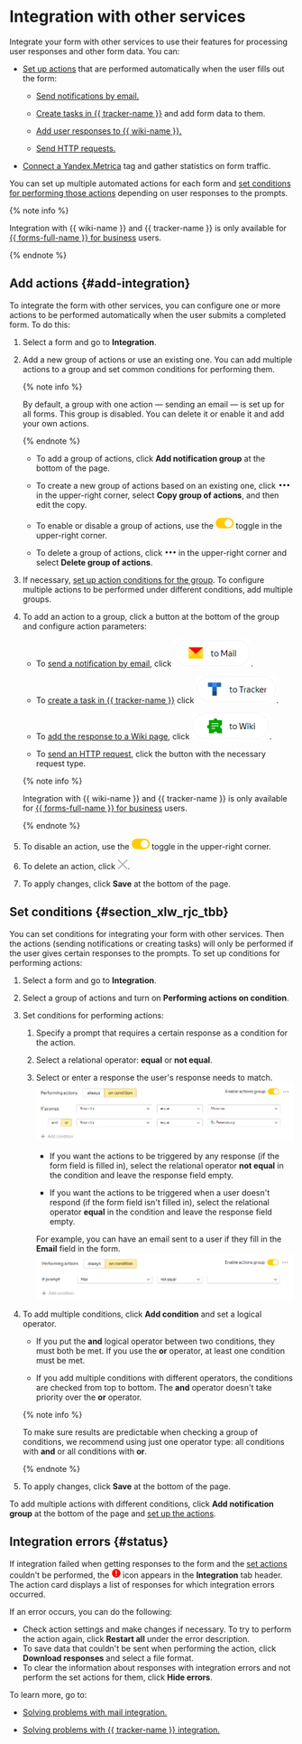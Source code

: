 # Integration with other services

Integrate your form with other services to use their features for processing user responses and other form data. You can:



- [Set up actions](#add-integration) that are performed automatically when the user fills out the form:

    - [Send notifications by email.](send-mail.md)

    - [Create tasks in {{ tracker-name }}](create-task.md) and add form data to them.

    - [Add user responses to {{ wiki-name }}.](send-wiki.md)

    - [Send HTTP requests.](send-request.md)

- [Connect a Yandex.Metrica](metrica.md) tag and gather statistics on form traffic.

You can set up multiple automated actions for each form and [set conditions for performing those actions](#section_xlw_rjc_tbb) depending on user responses to the prompts.


{% note info %}

Integration with {{ wiki-name }} and {{ tracker-name }} is only available for [{{ forms-full-name }} for business](forms-for-org.md) users.

{% endnote %}

## Add actions {#add-integration}

To integrate the form with other services, you can configure one or more actions to be performed automatically when the user submits a completed form. To do this:

1. Select a form and go to **Integration**.

1. Add a new group of actions or use an existing one. You can add multiple actions to a group and set common conditions for performing them.

    {% note info %}

    By default, a group with one action — sending an email — is set up for all forms. This group is disabled. You can delete it or enable it and add your own actions.

    {% endnote %}

    - To add a group of actions, click **Add notification group** at the bottom of the page.

    - To create a new group of actions based on an existing one, click ![](../_assets/forms/context-menu.png) in the upper-right corner, select **Copy group of actions**, and then edit the copy.

    - To enable or disable a group of actions, use the ![](../_assets/forms/enabled-switch.png) toggle in the upper-right corner.

    - To delete a group of actions, click ![](../_assets/forms/context-menu.png) in the upper-right corner and select **Delete group of actions**.

1. If necessary, [set up action conditions for the group](#section_xlw_rjc_tbb).
To configure multiple actions to be performed under different conditions, add multiple groups.

1. To add an action to a group, click a button at the bottom of the group and configure action parameters:

    - To [send a notification by email](send-mail.md), click ![](../_assets/forms/mail-notification-button.png).

    - To [create a task in {{ tracker-name }}](create-task.md) click ![](../_assets/forms/tracker-notification-button.png).

    - To [add the response to a Wiki page](send-wiki.md), click ![](../_assets/forms/wiki-notification-button.png).

    - To [send an HTTP request](send-request.md), click the button with the necessary request type.

    
    {% note info %}

    Integration with {{ wiki-name }} and {{ tracker-name }} is only available for [{{ forms-full-name }} for business](forms-for-org.md) users.

    {% endnote %}

1. To disable an action, use the ![](../_assets/forms/enabled-switch.png) toggle in the upper-right corner.

1. To delete an action, click ![](../_assets/forms/icon-del-action.png).

1. To apply changes, click **Save** at the bottom of the page.

## Set conditions {#section_xlw_rjc_tbb}

You can set conditions for integrating your form with other services. Then the actions (sending notifications or creating tasks) will only be performed if the user gives certain responses to the prompts. To set up conditions for performing actions:

1. Select a form and go to **Integration**.

1. Select a group of actions and turn on **Performing actions on condition**.

1. Set conditions for performing actions:

    1. Specify a prompt that requires a certain response as a condition for the action.

    1. Select a relational operator: **equal** or **not equal**.

    1. Select or enter a response the user's response needs to match.
![](../_assets/forms/integration-condition.png)

        - If you want the actions to be triggered by any response (if the form field is filled in), select the relational operator **not equal** in the condition and leave the response field empty.

        - If you want the actions to be triggered when a user doesn't respond (if the form field isn't filled in), select the relational operator **equal** in the condition and leave the response field empty.

       For example, you can have an email sent to a user if they fill in the **Email** field in the form.
![](../_assets/forms/condition-empty.png)

1. To add multiple conditions, click **Add condition** and set a logical operator.

    - If you put the **and** logical operator between two conditions, they must both be met. If you use the **or** operator, at least one condition must be met.

    - If you add multiple conditions with different operators, the conditions are checked from top to bottom. The **and** operator doesn't take priority over the **or** operator.

   {% note info %}

   To make sure results are predictable when checking a group of conditions, we recommend using just one operator type: all conditions with **and** or all conditions with **or**.

   {% endnote %}

1. To apply changes, click **Save** at the bottom of the page.

To add multiple actions with different conditions, click **Add notification group** at the bottom of the page and [set up the actions](#add-integration).

## Integration errors {#status}

If integration failed when getting responses to the form and the [set actions](#add-integration) couldn't be performed, the ![](../_assets/forms/integration-error.png) icon appears in the **Integration** tab header. The action card displays a list of responses for which integration errors occurred.

If an error occurs, you can do the following:

- Check action settings and make changes if necessary. To try to perform the action again, click **Restart all** under the error description.
- To save data that couldn't be sent when performing the action, click **Download responses** and select a file format.
- To clear the information about responses with integration errors and not perform the set actions for them, click **Hide errors**.

To learn more, go to:

- [Solving problems with mail integration.](send-mail.md#troubleshooting)

- [Solving problems with {{ tracker-name }} integration.](create-task.md#troubles)


